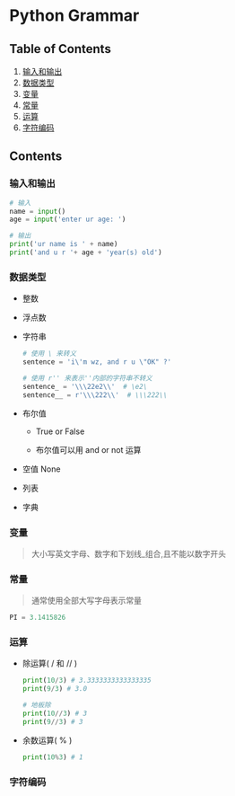 # Python Grammar

## Table of Contents

1. [输入和输出](#input_print)
2. [数据类型](#data_type)
3. [变量](#variate)
4. [常量](#constant)
5. [运算](#operation)
6. [字符编码](#character_encoding)

## Contents

<a name="input_print">

### 输入和输出

```py
# 输入
name = input()
age = input('enter ur age: ')

# 输出
print('ur name is ' + name)
print('and u r '+ age + 'year(s) old')

```

<a name="data_type">

### 数据类型

- 整数

- 浮点数

- 字符串

  ```py
  # 使用 \ 来转义
  sentence = 'i\'m wz, and r u \"OK" ?'

  # 使用 r'' 来表示''内部的字符串不转义
  sentence_ = '\\\22e2\\'  # \e2\
  sentence__ = r'\\\222\\'  # \\\222\\
  ```

- 布尔值

  - True or False

  - 布尔值可以用 and or not 运算

- 空值 None

- 列表

- 字典

<a name="variate">

### 变量

> 大小写英文字母、数字和下划线\_组合,且不能以数字开头

<a name="constant">

### 常量

> 通常使用全部大写字母表示常量

```py
PI = 3.1415826
```

<a name="operation">

### 运算

- 除运算( / 和 // )

  ```py
  print(10/3) # 3.3333333333333335
  print(9/3) # 3.0

  # 地板除
  print(10//3) # 3
  print(9//3) # 3
  ```

- 余数运算( % )

  ```py
  print(10%3) # 1
  ```

  <a name="character_encoding">

### 字符编码
